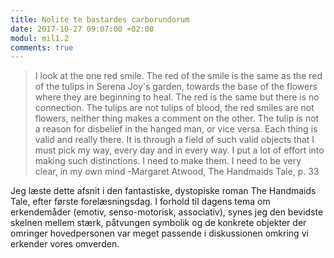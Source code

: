 ```yaml
---
title: Nolite te bastardes carborundorum
date: 2017-10-27 09:07:00 +02:00
modul: mil1.2
comments: true
---
```


> I look at the one red smile. The red of the smile is the same as the red of the tulips in Serena Joy's garden, towards the base of the flowers where they are beginning to heal. The red is the same but there is no connection. The tulips are not tulips of blood, the red smiles are not flowers, neither thing makes a comment on the other. The tulip is not a reason for disbelief in the hanged man, or vice versa. Each thing is valid and really there. It is through a field of such valid objects that I must pick my way, every day and in every way. I put a lot of effort into making such distinctions. I need to make them. I need to be very clear, in my own mind
> -Margaret Atwood, The Handmaids Tale, p. 33

Jeg læste dette afsnit i den fantastiske, dystopiske roman The Handmaids Tale, efter første forelæsningsdag. I forhold til dagens tema om erkendemåder (emotiv, senso-motorisk, associativ), synes jeg den bevidste skelnen mellem stærk, påtvungen symbolik og  de konkrete objekter der omringer hovedpersonen var meget passende i diskussionen omkring vi erkender vores omverden.